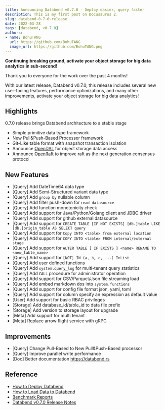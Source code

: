 ```yaml
---
title: Announcing Databend v0.7.0 - Deploy easier, query faster
description: This is my first post on Docusaurus 2.
slug: databend-0-7-0-release
date: 2022-03-28
tags: [databend, v0.7.0]
authors:
- name: BohuTANG
  url: https://github.com/BohuTANG
  image_url: https://github.com/BohuTANG.png
---
```


**Continuing breaking ground, activate your object storage for big data analytics in sub-second!**

<!--truncate-->

Thank you to everyone for the work over the past 4 months!

With our latest release, Databend v0.7.0, this release includes several new user-facing features, performance optimizations, and many other improvements, activate your object storage for big data analytics!

## Highlights

0.7.0 release brings Databend architecture to a stable stage

* Simple primitive data type framework
* New Pull&Push-Based Processor framework
* Git-Like table format with snapshot transaction isolation
* Announce [OpenDAL](https://github.com/datafuselabs/opendal) for object storage data access
* Announce [OpenRaft](https://github.com/datafuselabs/openraft) to improve raft as the next generation consensus protocol

## New Features

* [Query]  Add DateTime64 data type
* [Query]  Add Semi-Structured variant data type
* [Query]  Add `group by` nullable column
* [Query]  Add filter push-down for `read datasource`
* [Query]  Add function monotonicity check
* [Query]  Add support for Java/Python/Golang client and JDBC driver
* [Query]  Add support for github external datasource
* [Query]  Add support for `CREATE TABLE [IF NOT EXISTS] [db.]table LIKE [db.]origin_table AS SELECT query`
* [Query]  Add support for `Copy INTO <table> from external location`
* [Query]  Add support for `COPY INTO <table> FROM internal/external stage` 
* [Query]  Add support for `ALTER TABLE [ IF EXISTS ] <name> RENAME TO <new_table_name>`
* [Query]  Add support for `[NOT] IN (a, b, c, ...) InList`
* [Query]  Add user defined functions
* [Query]  Add `system.query_log` for multi-tenant query statistics
* [Query]  Add `CALL` procedure for administrator operation
* [Query]  Add support for CSV/Parquet/Json file streaming load
* [Query]  Add embed markdown dos into `system.functions`
* [Query]  Add support for config file format json, yaml, toml
* [Query]  Add support for column specify an expression as default value
* [User]   Add support for basic RBAC privileges
* [Storage]  Add database_id/table_id to data file prefix
* [Storage]  Add version to storage layout for upgrade
* [Meta]  Add support for multi tenant
* [Meta] Replace arrow flight service with gRPC

## Improvements
* [Query] Change Pull-Based to New Pull&Push-Based processor
* [Query]  Improve parallel write performance
* [Doc] Better documentation https://databend.rs

## Reference

* [How to Deploy Databend](https://databend.rs/doc/deploy)
* [How to Load Data to Databend](https://databend.rs/doc/load-data)
* [Benchmark Reports](https://databend.rs/doc/performance)
* [Databend v0.7.0 Release Notes](https://github.com/datafuselabs/databend/releases/tag/v0.7.0-nightly)

